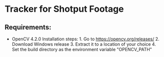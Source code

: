 # Tracker for Shotput Footage

## Requirements:
* OpenCV 4.2.0
	Installation steps:
		1. Go to https://opencv.org/releases/
		2. Download Windows release
		3. Extract it to a location of your choice
		4. Set the build directory as the environment variable "OPENCV_PATH"